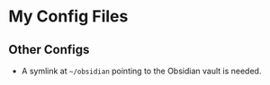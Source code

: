 # My Config Files

## Other Configs

- A symlink at `~/obsidian` pointing to the Obsidian vault is needed.

